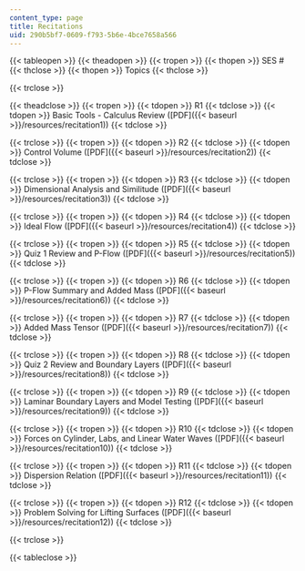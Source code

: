 ```yaml
---
content_type: page
title: Recitations
uid: 290b5bf7-0609-f793-5b6e-4bce7658a566
---
```


{{< tableopen >}}
{{< theadopen >}}
{{< tropen >}}
{{< thopen >}}
SES #
{{< thclose >}}
{{< thopen >}}
Topics
{{< thclose >}}

{{< trclose >}}

{{< theadclose >}}
{{< tropen >}}
{{< tdopen >}}
R1
{{< tdclose >}}
{{< tdopen >}}
Basic Tools - Calculus Review ([PDF]({{< baseurl >}}/resources/recitation1))
{{< tdclose >}}

{{< trclose >}}
{{< tropen >}}
{{< tdopen >}}
R2
{{< tdclose >}}
{{< tdopen >}}
Control Volume ([PDF]({{< baseurl >}}/resources/recitation2))
{{< tdclose >}}

{{< trclose >}}
{{< tropen >}}
{{< tdopen >}}
R3
{{< tdclose >}}
{{< tdopen >}}
Dimensional Analysis and Similitude ([PDF]({{< baseurl >}}/resources/recitation3))
{{< tdclose >}}

{{< trclose >}}
{{< tropen >}}
{{< tdopen >}}
R4
{{< tdclose >}}
{{< tdopen >}}
Ideal Flow ([PDF]({{< baseurl >}}/resources/recitation4))
{{< tdclose >}}

{{< trclose >}}
{{< tropen >}}
{{< tdopen >}}
R5
{{< tdclose >}}
{{< tdopen >}}
Quiz 1 Review and P-Flow ([PDF]({{< baseurl >}}/resources/recitation5))
{{< tdclose >}}

{{< trclose >}}
{{< tropen >}}
{{< tdopen >}}
R6
{{< tdclose >}}
{{< tdopen >}}
P-Flow Summary and Added Mass ([PDF]({{< baseurl >}}/resources/recitation6))
{{< tdclose >}}

{{< trclose >}}
{{< tropen >}}
{{< tdopen >}}
R7
{{< tdclose >}}
{{< tdopen >}}
Added Mass Tensor ([PDF]({{< baseurl >}}/resources/recitation7))
{{< tdclose >}}

{{< trclose >}}
{{< tropen >}}
{{< tdopen >}}
R8
{{< tdclose >}}
{{< tdopen >}}
Quiz 2 Review and Boundary Layers ([PDF]({{< baseurl >}}/resources/recitation8))
{{< tdclose >}}

{{< trclose >}}
{{< tropen >}}
{{< tdopen >}}
R9
{{< tdclose >}}
{{< tdopen >}}
Laminar Boundary Layers and Model Testing ([PDF]({{< baseurl >}}/resources/recitation9))
{{< tdclose >}}

{{< trclose >}}
{{< tropen >}}
{{< tdopen >}}
R10
{{< tdclose >}}
{{< tdopen >}}
Forces on Cylinder, Labs, and Linear Water Waves ([PDF]({{< baseurl >}}/resources/recitation10))
{{< tdclose >}}

{{< trclose >}}
{{< tropen >}}
{{< tdopen >}}
R11
{{< tdclose >}}
{{< tdopen >}}
Dispersion Relation ([PDF]({{< baseurl >}}/resources/recitation11))
{{< tdclose >}}

{{< trclose >}}
{{< tropen >}}
{{< tdopen >}}
R12
{{< tdclose >}}
{{< tdopen >}}
Problem Solving for Lifting Surfaces ([PDF]({{< baseurl >}}/resources/recitation12))
{{< tdclose >}}

{{< trclose >}}

{{< tableclose >}}